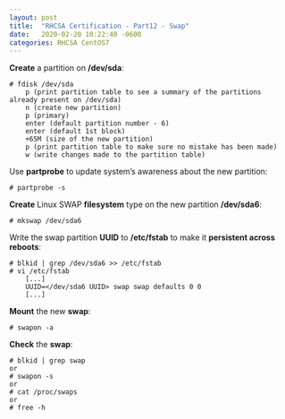 ```yaml
---
layout: post
title:  "RHCSA Certification - Part12 - Swap"
date:   2020-02-20 10:22:40 -0600
categories: RHCSA CentOS7
---
```

**Create** a partition on **/dev/sda**:

```
# fdisk /dev/sda
    p (print partition table to see a summary of the partitions already present on /dev/sda)
    n (create new partition)
    p (primary)
    enter (default partition number - 6)
    enter (default 1st block)
    +65M (size of the new partition)
    p (print partition table to make sure no mistake has been made)
    w (write changes made to the partition table)
```

Use **partprobe** to update system’s awareness about the new partition:

```
# partprobe -s
```

**Create** Linux SWAP **filesystem** type on the new partition **/dev/sda6**:

```
# mkswap /dev/sda6
```

Write the swap partition **UUID** to **/etc/fstab** to make it **persistent across reboots**:

```
# blkid | grep /dev/sda6 >> /etc/fstab
# vi /etc/fstab
    [...]
    UUID=</dev/sda6 UUID> swap swap defaults 0 0
    [...]
```

**Mount** the new **swap**:

```
# swapon -a
```

**Check** the **swap**:

```
# blkid | grep swap
or
# swapon -s
or
# cat /proc/swaps
or
# free -h
```
